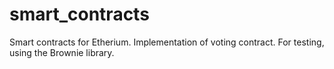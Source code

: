 # smart_contracts
Smart contracts for Etherium.
Implementation of voting contract.
For testing, using the Brownie library.